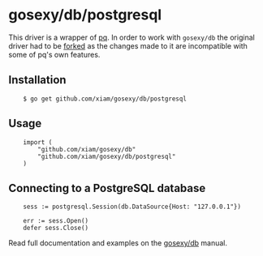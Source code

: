 # gosexy/db/postgresql

This driver is a wrapper of [pq](https://github.com/bmizerany/pq). In order to work with ``gosexy/db`` the original driver had to be [forked](https://github.com/xiam/gopostgresql) as the changes made to it are incompatible with some of pq's own features.

## Installation

		$ go get github.com/xiam/gosexy/db/postgresql

## Usage

		import (
			"github.com/xiam/gosexy/db"
			"github.com/xiam/gosexy/db/postgresql"
		)

## Connecting to a PostgreSQL database

		sess := postgresql.Session(db.DataSource{Host: "127.0.0.1"})

		err := sess.Open()
		defer sess.Close()

Read full documentation and examples on the [gosexy/db](/xiam/gosexy/tree/master/db) manual.
